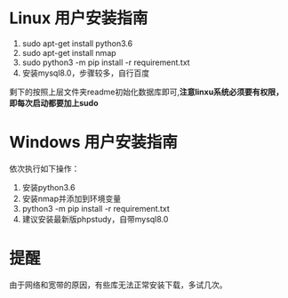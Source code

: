 # Linux 用户安装指南

1. sudo apt-get install python3.6
2. sudo apt-get install nmap
3. sudo python3 -m pip install -r requirement.txt
4. 安装mysql8.0，步骤较多，自行百度

剩下的按照上层文件夹readme初始化数据库即可,**注意linxu系统必须要有权限，即每次启动都要加上sudo**

# Windows 用户安装指南

依次执行如下操作：

1. 安装python3.6
2. 安装nmap并添加到环境变量
3. python3 -m pip install -r requirement.txt
4. 建议安装最新版phpstudy，自带mysql8.0


# 提醒

由于网络和宽带的原因，有些库无法正常安装下载，多试几次。